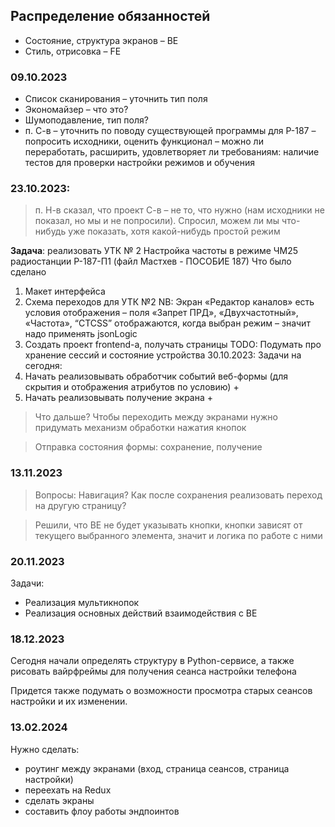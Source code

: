## Распределение обязанностей

- Состояние, структура экранов – BE 
- Стиль, отрисовка – FE


### 09.10.2023
- Список сканирования – уточнить тип поля
- Экономайзер – что это? 
- Шумоподавление, тип поля?
- п. С-в – уточнить по поводу существующей программы для Р-187 – попросить исходники, оценить функционал – можно ли переработать, расширить, удовлетворяет ли требованиям: наличие тестов для проверки настройки режимов и обучения
### 23.10.2023:
> п. Н-в сказал, что проект С-в – не то, что нужно (нам исходники не показал, но мы и не попросили). Спросил, можем ли мы что-нибудь уже показать, хотя какой-нибудь простой режим

**Задача**: реализовать УТК № 2 Настройка частоты в режиме ЧМ25 радиостанции Р-187-П1 (файл Мастхев - ПОСОБИЕ 187)
Что было сделано
1. Макет интерфейса
2. Схема переходов для УТК №2
   NB: Экран «Редактор каналов» есть условия отображения – поля «Запрет ПРД», «Двухчастотный», «Частота», “CTCSS” отображаются, когда выбран режим – значит надо применять jsonLogic
3. Создать проект frontend-a, получать страницы
   TODO: Подумать про хранение сессий и состояние устройства
   30.10.2023:
   Задачи на сегодня:
1. Начать реализовывать обработчик событий веб-формы (для скрытия и отображения атрибутов по условию) +
2. Начать реализовывать получение экрана +

> Что дальше?
Чтобы переходить между экранами нужно придумать механизм обработки нажатия кнопок

> Отправка состояния формы: сохранение, получение

### 13.11.2023

> Вопросы:
Навигация? Как после сохранения реализовать переход на другую страницу?

> Решили, что BE не будет указывать кнопки, кнопки зависят от текущего выбранного элемента, значит и логика по работе с ними

### 20.11.2023
Задачи:
- Реализация мультикнопок
- Реализация основных действий взаимодействия с BE

### 18.12.2023
Сегодня начали определять структуру в Python-сервисе, а также рисовать вайрфреймы для получения сеанса настройки телефона

Придется также подумать о возможности просмотра старых сеансов настройки и их изменении.

### 13.02.2024

Нужно сделать:
- роутинг между экранами (вход, страница сеансов, страница настройки)
- переехать на Redux
- сделать экраны
- составить флоу работы эндпоинтов